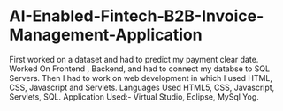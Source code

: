 # AI-Enabled-Fintech-B2B-Invoice-Management-Application

First worked on a dataset and had to predict my payment clear date.
Worked On Frontend , Backend, and had to connect my databse to SQL Servers.
Then I had to work on web development in which I used HTML, CSS, Javascript and Servlets.
Languages Used HTML5, CSS, Javascript, Servlets, SQL.
Application Used:- Virtual Studio, Eclipse, MySql Yog.
